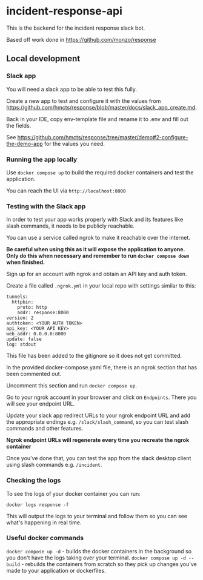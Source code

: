 # incident-response-api

This is the backend for the incident response slack bot.

Based off work done in https://github.com/monzo/response

## Local development

### Slack app

You will need a slack app to be able to test this fully.

Create a new app to test and configure it with the values from https://github.com/hmcts/response/blob/master/docs/slack_app_create.md.

Back in your IDE, copy env-template file and rename it to .env and fill out the fields.

See https://github.com/hmcts/response/tree/master/demo#2-configure-the-demo-app for the values you need.

### Running the app locally

Use `docker compose up` to build the required docker containers and test the application.

You can reach the UI via `http://localhost:8000`

### Testing with the Slack app

In order to test your app works properly with Slack and its features like slash commands, it needs to be publicly reachable.

You can use a service called ngrok to make it reachable over the internet.

**Be careful when using this as it will expose the application to anyone. Only do this when necessary and remember to run `docker compose down` when finished.**

Sign up for an account with ngrok and obtain an API key and auth token.

Create a file called `.ngrok.yml` in your local repo with settings similar to this:

```
tunnels:
  httpbin:
    proto: http
    addr: response:8000
version: 2
authtoken: <YOUR AUTH TOKEN>
api_key: <YOUR API KEY>
web_addr: 0.0.0.0:8000
update: false
log: stdout
```

This file has been added to the gitignore so it does not get committed.

In the provided docker-compose.yaml file, there is an ngrok section that has been commented out.

Uncomment this section and run `docker compose up`.

Go to your ngrok account in your browser and click on `Endpoints`. There you will see your endpoint URL.

Update your slack app redirect URLs to your ngrok endpoint URL and add the appropriate endings e.g. `/slack/slash_command`, so you can test slash commands and other features.

**Ngrok endpoint URLs will regenerate every time you recreate the ngrok container**

Once you've done that, you can test the app from the slack desktop client using slash commands e.g. `/incident`.

### Checking the logs

To see the logs of your docker container you can run:

```
docker logs response -f
```

This will output the logs to your terminal and follow them so you can see what's happening in real time.

### Useful docker commands

`docker compose up -d` - builds the docker containers in the background so you don't have the logs taking over your terminal.
`docker compose up -d --build` - rebuilds the containers from scratch so they pick up changes you've made to your application or dockerfiles.

